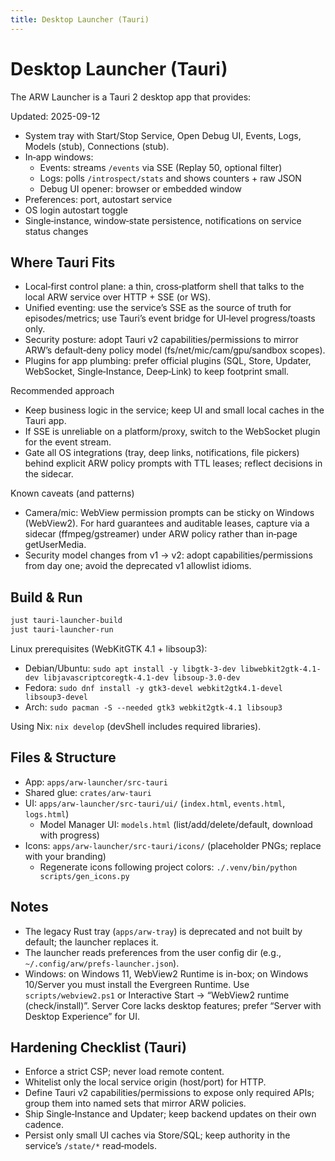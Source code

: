 ```yaml
---
title: Desktop Launcher (Tauri)
---
```


# Desktop Launcher (Tauri)

The ARW Launcher is a Tauri 2 desktop app that provides:

Updated: 2025-09-12

- System tray with Start/Stop Service, Open Debug UI, Events, Logs, Models (stub), Connections (stub).
- In‑app windows:
  - Events: streams `/events` via SSE (Replay 50, optional filter)
  - Logs: polls `/introspect/stats` and shows counters + raw JSON
  - Debug UI opener: browser or embedded window
- Preferences: port, autostart service
- OS login autostart toggle
- Single‑instance, window‑state persistence, notifications on service status changes

## Where Tauri Fits

- Local‑first control plane: a thin, cross‑platform shell that talks to the local ARW service over HTTP + SSE (or WS).
- Unified eventing: use the service’s SSE as the source of truth for episodes/metrics; use Tauri’s event bridge for UI‑level progress/toasts only.
- Security posture: adopt Tauri v2 capabilities/permissions to mirror ARW’s default‑deny policy model (fs/net/mic/cam/gpu/sandbox scopes).
- Plugins for app plumbing: prefer official plugins (SQL, Store, Updater, WebSocket, Single‑Instance, Deep‑Link) to keep footprint small.

Recommended approach
- Keep business logic in the service; keep UI and small local caches in the Tauri app.
- If SSE is unreliable on a platform/proxy, switch to the WebSocket plugin for the event stream.
- Gate all OS integrations (tray, deep links, notifications, file pickers) behind explicit ARW policy prompts with TTL leases; reflect decisions in the sidecar.

Known caveats (and patterns)
- Camera/mic: WebView permission prompts can be sticky on Windows (WebView2). For hard guarantees and auditable leases, capture via a sidecar (ffmpeg/gstreamer) under ARW policy rather than in‑page getUserMedia.
- Security model changes from v1 → v2: adopt capabilities/permissions from day one; avoid the deprecated v1 allowlist idioms.

## Build & Run

```bash
just tauri-launcher-build
just tauri-launcher-run
```

Linux prerequisites (WebKitGTK 4.1 + libsoup3):

- Debian/Ubuntu: `sudo apt install -y libgtk-3-dev libwebkit2gtk-4.1-dev libjavascriptcoregtk-4.1-dev libsoup-3.0-dev`
- Fedora: `sudo dnf install -y gtk3-devel webkit2gtk4.1-devel libsoup3-devel`
- Arch: `sudo pacman -S --needed gtk3 webkit2gtk-4.1 libsoup3`

Using Nix: `nix develop` (devShell includes required libraries).

## Files & Structure

- App: `apps/arw-launcher/src-tauri`
- Shared glue: `crates/arw-tauri`
- UI: `apps/arw-launcher/src-tauri/ui/` (`index.html`, `events.html`, `logs.html`)
  - Model Manager UI: `models.html` (list/add/delete/default, download with progress)
- Icons: `apps/arw-launcher/src-tauri/icons/` (placeholder PNGs; replace with your branding)
  - Regenerate icons following project colors: `./.venv/bin/python scripts/gen_icons.py`

## Notes

- The legacy Rust tray (`apps/arw-tray`) is deprecated and not built by default; the launcher replaces it.
- The launcher reads preferences from the user config dir (e.g., `~/.config/arw/prefs-launcher.json`).
- Windows: on Windows 11, WebView2 Runtime is in-box; on Windows 10/Server you must install the Evergreen Runtime. Use `scripts/webview2.ps1` or Interactive Start → “WebView2 runtime (check/install)”. Server Core lacks desktop features; prefer “Server with Desktop Experience” for UI.

## Hardening Checklist (Tauri)

- Enforce a strict CSP; never load remote content.
- Whitelist only the local service origin (host/port) for HTTP.
- Define Tauri v2 capabilities/permissions to expose only required APIs; group them into named sets that mirror ARW policies.
- Ship Single‑Instance and Updater; keep backend updates on their own cadence.
- Persist only small UI caches via Store/SQL; keep authority in the service’s `/state/*` read‑models.
